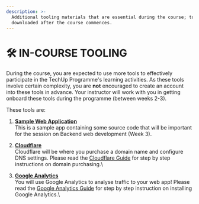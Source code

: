```yaml
---
description: >-
  Additional tooling materials that are essential during the course; to be
  downloaded after the course commences.
---
```


# 🛠️ IN-COURSE TOOLING

During the course, you are expected to use more tools to effectively participate in the TechUp Programme's learning activities. As these tools involve certain complexity, you are **not** encouraged to create an account into these tools in advance. Your instructor will work with you in getting onboard these tools during the programme (between weeks 2-3).&#x20;

These tools are:

1. [**Sample Web Application**](sample-web-app.md)\
   This is a sample app containing some source code that will be important for the session on Backend web development (Week 3). \
   &#x20;
2. [**Cloudflare**](https://dash.cloudflare.com/sign-up)\
   Cloudflare will be where you purchase a domain name and configure DNS settings. Please read the [Cloudflare Guide](cloudflare.md) for step by step instructions on domain purchasing.\

3. [**Google Analytics**](https://analytics.google.com/analytics/web/provision/#/provision)\
   You will use Google Analytics to analyse traffic to your web app! Please read the [Google Analytics Guide](google-analytics.md) for step by step instruction on installing Google Analytics.\
